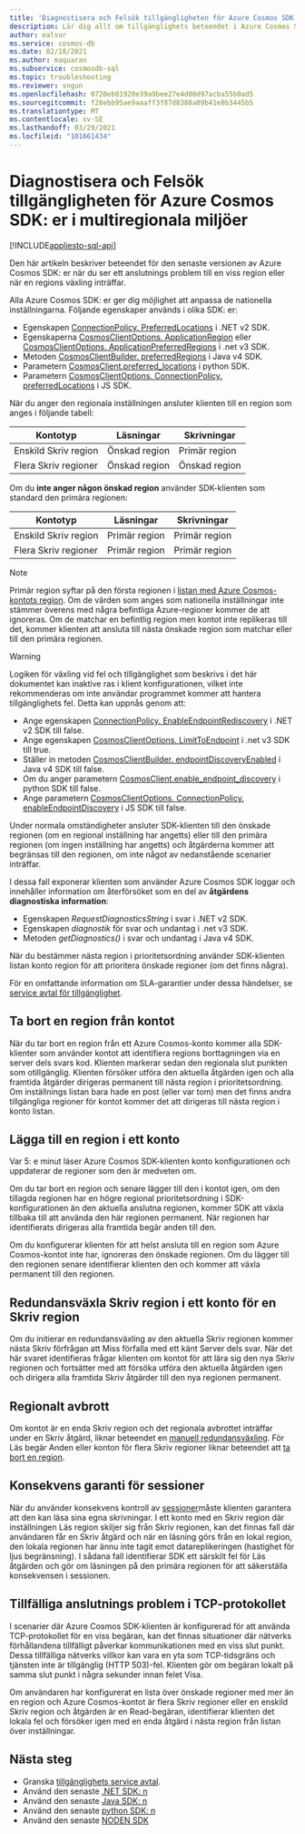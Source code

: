 ```yaml
---
title: 'Diagnostisera och Felsök tillgängligheten för Azure Cosmos SDK: er i multiregionala miljöer'
description: Lär dig allt om tillgänglighets beteendet i Azure Cosmos SDK när du arbetar i flera regionala miljöer.
author: ealsur
ms.service: cosmos-db
ms.date: 02/18/2021
ms.author: maquaran
ms.subservice: cosmosdb-sql
ms.topic: troubleshooting
ms.reviewer: sngun
ms.openlocfilehash: 0720eb01920e39a9bee27e4d00d97acba55b0ad5
ms.sourcegitcommit: f28ebb95ae9aaaff3f87d8388a09b41e0b3445b5
ms.translationtype: MT
ms.contentlocale: sv-SE
ms.lasthandoff: 03/29/2021
ms.locfileid: "101661434"
---
```

# <a name="diagnose-and-troubleshoot-the-availability-of-azure-cosmos-sdks-in-multiregional-environments"></a>Diagnostisera och Felsök tillgängligheten för Azure Cosmos SDK: er i multiregionala miljöer
[!INCLUDE[appliesto-sql-api](includes/appliesto-sql-api.md)]

Den här artikeln beskriver beteendet för den senaste versionen av Azure Cosmos SDK: er när du ser ett anslutnings problem till en viss region eller när en regions växling inträffar.

Alla Azure Cosmos SDK: er ger dig möjlighet att anpassa de nationella inställningarna. Följande egenskaper används i olika SDK: er:

* Egenskapen [ConnectionPolicy. PreferredLocations](/dotnet/api/microsoft.azure.documents.client.connectionpolicy.preferredlocations) i .NET v2 SDK.
* Egenskaperna [CosmosClientOptions. ApplicationRegion](/dotnet/api/microsoft.azure.cosmos.cosmosclientoptions.applicationregion) eller [CosmosClientOptions. ApplicationPreferredRegions](/dotnet/api/microsoft.azure.cosmos.cosmosclientoptions.applicationpreferredregions) i .net v3 SDK.
* Metoden [CosmosClientBuilder. preferredRegions](/java/api/com.azure.cosmos.cosmosclientbuilder.preferredregions) i Java v4 SDK.
* Parametern [CosmosClient.preferred_locations](/python/api/azure-cosmos/azure.cosmos.cosmos_client.cosmosclient) i python SDK.
* Parametern [CosmosClientOptions. ConnectionPolicy. preferredLocations](/javascript/api/@azure/cosmos/connectionpolicy#preferredlocations) i JS SDK.

När du anger den regionala inställningen ansluter klienten till en region som anges i följande tabell:

|Kontotyp |Läsningar |Skrivningar |
|------------------------|--|--|
| Enskild Skriv region | Önskad region | Primär region  |
| Flera Skriv regioner | Önskad region | Önskad region  |

Om du **inte anger någon önskad region** använder SDK-klienten som standard den primära regionen:

|Kontotyp |Läsningar |Skrivningar |
|------------------------|--|--|
| Enskild Skriv region | Primär region | Primär region |
| Flera Skriv regioner | Primär region  | Primär region  |

> [!NOTE]
> Primär region syftar på den första regionen i [listan med Azure Cosmos-kontots region](distribute-data-globally.md).
> Om de värden som anges som nationella inställningar inte stämmer överens med några befintliga Azure-regioner kommer de att ignoreras. Om de matchar en befintlig region men kontot inte replikeras till det, kommer klienten att ansluta till nästa önskade region som matchar eller till den primära regionen.

> [!WARNING]
> Logiken för växling vid fel och tillgänglighet som beskrivs i det här dokumentet kan inaktive ras i klient konfigurationen, vilket inte rekommenderas om inte användar programmet kommer att hantera tillgänglighets fel. Detta kan uppnås genom att:
>
> * Ange egenskapen [ConnectionPolicy. EnableEndpointRediscovery](/dotnet/api/microsoft.azure.documents.client.connectionpolicy.enableendpointdiscovery) i .NET v2 SDK till false.
> * Ange egenskapen [CosmosClientOptions. LimitToEndpoint](/dotnet/api/microsoft.azure.cosmos.cosmosclientoptions.limittoendpoint) i .net v3 SDK till true.
> * Ställer in metoden [CosmosClientBuilder. endpointDiscoveryEnabled](/java/api/com.azure.cosmos.cosmosclientbuilder.endpointdiscoveryenabled) i Java v4 SDK till false.
> * Om du anger parametern [CosmosClient.enable_endpoint_discovery](/python/api/azure-cosmos/azure.cosmos.cosmos_client.cosmosclient) i python SDK till false.
> * Ange parametern [CosmosClientOptions. ConnectionPolicy. enableEndpointDiscovery](/javascript/api/@azure/cosmos/connectionpolicy#enableEndpointDiscovery) i JS SDK till false.

Under normala omständigheter ansluter SDK-klienten till den önskade regionen (om en regional inställning har angetts) eller till den primära regionen (om ingen inställning har angetts) och åtgärderna kommer att begränsas till den regionen, om inte något av nedanstående scenarier inträffar.

I dessa fall exponerar klienten som använder Azure Cosmos SDK loggar och innehåller information om återförsöket som en del av **åtgärdens diagnostiska information**:

* Egenskapen *RequestDiagnosticsString* i svar i .NET v2 SDK.
* Egenskapen *diagnostik* för svar och undantag i .net v3 SDK.
* Metoden *getDiagnostics()* i svar och undantag i Java v4 SDK.

När du bestämmer nästa region i prioritetsordning använder SDK-klienten listan konto region för att prioritera önskade regioner (om det finns några).

För en omfattande information om SLA-garantier under dessa händelser, se [service avtal för tillgänglighet](high-availability.md#slas-for-availability).

## <a name="removing-a-region-from-the-account"></a><a id="remove-region"></a>Ta bort en region från kontot

När du tar bort en region från ett Azure Cosmos-konto kommer alla SDK-klienter som använder kontot att identifiera regions borttagningen via en server dels svars kod. Klienten markerar sedan den regionala slut punkten som otillgänglig. Klienten försöker utföra den aktuella åtgärden igen och alla framtida åtgärder dirigeras permanent till nästa region i prioritetsordning. Om inställnings listan bara hade en post (eller var tom) men det finns andra tillgängliga regioner för kontot kommer det att dirigeras till nästa region i konto listan.

## <a name="adding-a-region-to-an-account"></a>Lägga till en region i ett konto

Var 5: e minut läser Azure Cosmos SDK-klienten konto konfigurationen och uppdaterar de regioner som den är medveten om.

Om du tar bort en region och senare lägger till den i kontot igen, om den tillagda regionen har en högre regional prioritetsordning i SDK-konfigurationen än den aktuella anslutna regionen, kommer SDK att växla tillbaka till att använda den här regionen permanent. När regionen har identifierats dirigeras alla framtida begär anden till den.

Om du konfigurerar klienten för att helst ansluta till en region som Azure Cosmos-kontot inte har, ignoreras den önskade regionen. Om du lägger till den regionen senare identifierar klienten den och kommer att växla permanent till den regionen.

## <a name="fail-over-the-write-region-in-a-single-write-region-account"></a><a id="manual-failover-single-region"></a>Redundansväxla Skriv region i ett konto för en Skriv region

Om du initierar en redundansväxling av den aktuella Skriv regionen kommer nästa Skriv förfrågan att Miss förfalla med ett känt Server dels svar. När det här svaret identifieras frågar klienten om kontot för att lära sig den nya Skriv regionen och fortsätter med att försöka utföra den aktuella åtgärden igen och dirigera alla framtida Skriv åtgärder till den nya regionen permanent.

## <a name="regional-outage"></a>Regionalt avbrott

Om kontot är en enda Skriv region och det regionala avbrottet inträffar under en Skriv åtgärd, liknar beteendet en [manuell redundansväxling](#manual-failover-single-region). För Läs begär Anden eller konton för flera Skriv regioner liknar beteendet att [ta bort en region](#remove-region).

## <a name="session-consistency-guarantees"></a>Konsekvens garanti för sessioner

När du använder konsekvens kontroll av [sessioner](consistency-levels.md#guarantees-associated-with-consistency-levels)måste klienten garantera att den kan läsa sina egna skrivningar. I ett konto med en Skriv region där inställningen Läs region skiljer sig från Skriv regionen, kan det finnas fall där användaren får en Skriv åtgärd och när en läsning görs från en lokal region, den lokala regionen har ännu inte tagit emot datareplikeringen (hastighet för ljus begränsning). I sådana fall identifierar SDK ett särskilt fel för Läs åtgärden och gör om läsningen på den primära regionen för att säkerställa konsekvensen i sessionen.

## <a name="transient-connectivity-issues-on-tcp-protocol"></a>Tillfälliga anslutnings problem i TCP-protokollet

I scenarier där Azure Cosmos SDK-klienten är konfigurerad för att använda TCP-protokollet för en viss begäran, kan det finnas situationer där nätverks förhållandena tillfälligt påverkar kommunikationen med en viss slut punkt. Dessa tillfälliga nätverks villkor kan vara en yta som TCP-tidsgräns och tjänsten inte är tillgänglig (HTTP 503)-fel. Klienten gör om begäran lokalt på samma slut punkt i några sekunder innan felet Visa.

Om användaren har konfigurerat en lista över önskade regioner med mer än en region och Azure Cosmos-kontot är flera Skriv regioner eller en enskild Skriv region och åtgärden är en Read-begäran, identifierar klienten det lokala fel och försöker igen med en enda åtgärd i nästa region från listan över inställningar.

## <a name="next-steps"></a>Nästa steg

* Granska [tillgänglighets service avtal](high-availability.md#slas-for-availability).
* Använd den senaste [.NET SDK: n](sql-api-sdk-dotnet-standard.md)
* Använd den senaste [Java SDK: n](sql-api-sdk-java-v4.md)
* Använd den senaste [python SDK: n](sql-api-sdk-python.md)
* Använd den senaste [NODEN SDK](sql-api-sdk-node.md)
